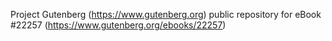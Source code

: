 Project Gutenberg (https://www.gutenberg.org) public repository for eBook #22257 (https://www.gutenberg.org/ebooks/22257)
